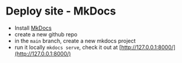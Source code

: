 # Deploy site - MkDocs
- Install [MkDocs](https://www.mkdocs.org/)
- create a new github repo
- in the `main` branch, create a new mkdocs project
- run it locally `mkdocs serve`, check it out at [http://127.0.0.1:8000/](http://127.0.0.1:8000/)
